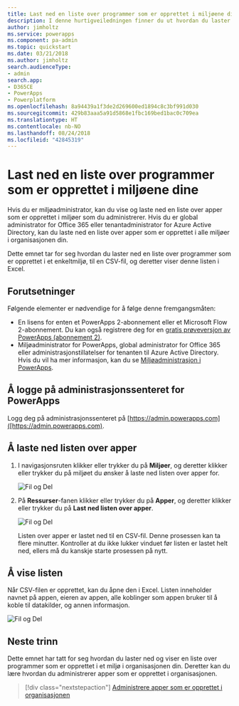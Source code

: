 ```yaml
---
title: Last ned en liste over programmer som er opprettet i miljøene dine | Microsoft Docs
description: I denne hurtigveiledningen finner du ut hvordan du laster ned en liste over apper som er opprettet i miljøene dine.
author: jimholtz
ms.service: powerapps
ms.component: pa-admin
ms.topic: quickstart
ms.date: 03/21/2018
ms.author: jimholtz
search.audienceType:
- admin
search.app:
- D365CE
- PowerApps
- Powerplatform
ms.openlocfilehash: 8a94439a1f3de2d269600ed1894c8c3bf991d030
ms.sourcegitcommit: 429b83aaa5a91d5868e1fbc169bed1bac0c709ea
ms.translationtype: HT
ms.contentlocale: nb-NO
ms.lasthandoff: 08/24/2018
ms.locfileid: "42845319"
---
```

# <a name="download-a-list-of-apps-created-in-your-environments"></a>Last ned en liste over programmer som er opprettet i miljøene dine
Hvis du er miljøadministrator, kan du vise og laste ned en liste over apper som er opprettet i miljøer som du administrerer. Hvis du er global administrator for Office 365 eller tenantadministrator for Azure Active Directory, kan du laste ned en liste over apper som er opprettet i alle miljøer i organisasjonen din.

Dette emnet tar for seg hvordan du laster ned en liste over programmer som er opprettet i et enkeltmiljø, til en CSV-fil, og deretter viser denne listen i Excel.

## <a name="prerequisites"></a>Forutsetninger
 Følgende elementer er nødvendige for å følge denne fremgangsmåten:
 * En lisens for enten et PowerApps 2-abonnement eller et Microsoft Flow 2-abonnement. Du kan også registrere deg for en [gratis prøveversjon av PowerApps (abonnement 2)](https://web.powerapps.com/signup?redirect=marketing&email=).
 * Miljøadministrator for PowerApps, global administrator for Office 365 eller administrasjonstillatelser for tenanten til Azure Active Directory. Hvis du vil ha mer informasjon, kan du se [Miljøadministrasjon i PowerApps](environments-administration.md).

## <a name="sign-in-to-the-powerapps-admin-center"></a>Å logge på administrasjonssenteret for PowerApps
Logg deg på administrasjonssenteret på [https://admin.powerapps.com]([https://admin.powerapps.com).

## <a name="download-the-list-of-apps"></a>Å laste ned listen over apper
1. I navigasjonsruten klikker eller trykker du på **Miljøer**, og deretter klikker eller trykker du på miljøet du ønsker å laste ned listen over apper for.

    ![Fil og Del](./media/admin-view-apps/environment.png)
2. På **Ressurser**-fanen klikker eller trykker du på **Apper**, og deretter klikker eller trykker du på **Last ned listen over apper**.

    ![Fil og Del](./media/admin-view-apps/resources-app.png)

    Listen over apper er lastet ned til en CSV-fil. Denne prosessen kan ta flere minutter. Kontroller at du ikke lukker vinduet før listen er lastet helt ned, ellers må du kanskje starte prosessen på nytt.

## <a name="view-the-list"></a>Å vise listen
Når CSV-filen er opprettet, kan du åpne den i Excel. Listen inneholder navnet på appen, eieren av appen, alle koblinger som appen bruker til å koble til datakilder, og annen informasjon.

![Fil og Del](./media/admin-view-apps/excel-view.png)

## <a name="next-steps"></a>Neste trinn
Dette emnet har tatt for seg hvordan du laster ned og viser en liste over programmer som er opprettet i et miljø i organisasjonen din. Deretter kan du lære hvordan du administrerer apper som er opprettet i organisasjonen.

> [!div class="nextstepaction"]
> [Administrere apper som er opprettet i organisasjonen](admin-manage-apps.md)
